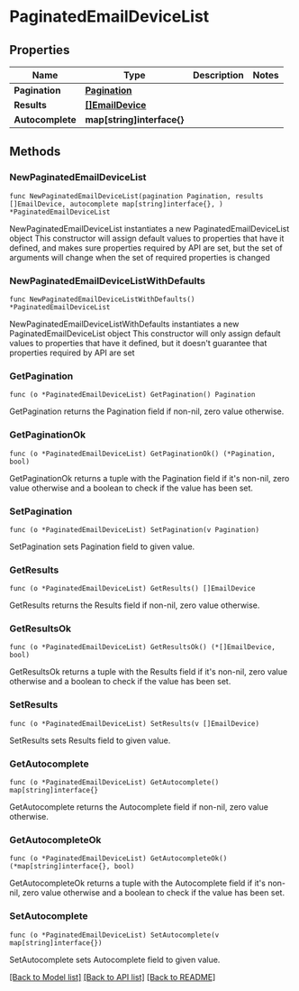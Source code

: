 # PaginatedEmailDeviceList

## Properties

Name | Type | Description | Notes
------------ | ------------- | ------------- | -------------
**Pagination** | [**Pagination**](Pagination.md) |  | 
**Results** | [**[]EmailDevice**](EmailDevice.md) |  | 
**Autocomplete** | **map[string]interface{}** |  | 

## Methods

### NewPaginatedEmailDeviceList

`func NewPaginatedEmailDeviceList(pagination Pagination, results []EmailDevice, autocomplete map[string]interface{}, ) *PaginatedEmailDeviceList`

NewPaginatedEmailDeviceList instantiates a new PaginatedEmailDeviceList object
This constructor will assign default values to properties that have it defined,
and makes sure properties required by API are set, but the set of arguments
will change when the set of required properties is changed

### NewPaginatedEmailDeviceListWithDefaults

`func NewPaginatedEmailDeviceListWithDefaults() *PaginatedEmailDeviceList`

NewPaginatedEmailDeviceListWithDefaults instantiates a new PaginatedEmailDeviceList object
This constructor will only assign default values to properties that have it defined,
but it doesn't guarantee that properties required by API are set

### GetPagination

`func (o *PaginatedEmailDeviceList) GetPagination() Pagination`

GetPagination returns the Pagination field if non-nil, zero value otherwise.

### GetPaginationOk

`func (o *PaginatedEmailDeviceList) GetPaginationOk() (*Pagination, bool)`

GetPaginationOk returns a tuple with the Pagination field if it's non-nil, zero value otherwise
and a boolean to check if the value has been set.

### SetPagination

`func (o *PaginatedEmailDeviceList) SetPagination(v Pagination)`

SetPagination sets Pagination field to given value.


### GetResults

`func (o *PaginatedEmailDeviceList) GetResults() []EmailDevice`

GetResults returns the Results field if non-nil, zero value otherwise.

### GetResultsOk

`func (o *PaginatedEmailDeviceList) GetResultsOk() (*[]EmailDevice, bool)`

GetResultsOk returns a tuple with the Results field if it's non-nil, zero value otherwise
and a boolean to check if the value has been set.

### SetResults

`func (o *PaginatedEmailDeviceList) SetResults(v []EmailDevice)`

SetResults sets Results field to given value.


### GetAutocomplete

`func (o *PaginatedEmailDeviceList) GetAutocomplete() map[string]interface{}`

GetAutocomplete returns the Autocomplete field if non-nil, zero value otherwise.

### GetAutocompleteOk

`func (o *PaginatedEmailDeviceList) GetAutocompleteOk() (*map[string]interface{}, bool)`

GetAutocompleteOk returns a tuple with the Autocomplete field if it's non-nil, zero value otherwise
and a boolean to check if the value has been set.

### SetAutocomplete

`func (o *PaginatedEmailDeviceList) SetAutocomplete(v map[string]interface{})`

SetAutocomplete sets Autocomplete field to given value.



[[Back to Model list]](../README.md#documentation-for-models) [[Back to API list]](../README.md#documentation-for-api-endpoints) [[Back to README]](../README.md)


